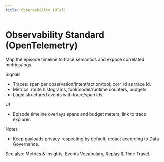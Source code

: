 ```yaml
---
title: Observability (OTel)
---
```


# Observability Standard (OpenTelemetry)

Map the episode timeline to trace semantics and expose correlated metrics/logs.

Signals
- Traces: span per observation/intent/action/tool; corr_id as trace id.
- Metrics: route histograms, tool/model/runtime counters, budgets.
- Logs: structured events with trace/span ids.

UI
- Episode timeline overlays spans and budget meters; link to trace explorer.

Notes
- Keep payloads privacy‑respecting by default; redact according to Data Governance.

See also: Metrics & Insights, Events Vocabulary, Replay & Time Travel.

